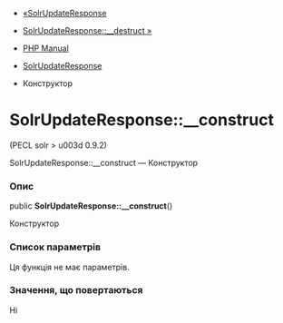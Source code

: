 - [«SolrUpdateResponse](class.solrupdateresponse.md)
- [SolrUpdateResponse::\_\_destruct
»](solrupdateresponse.destruct.md)

- [PHP Manual](index.md)
- [SolrUpdateResponse](class.solrupdateresponse.md)
- Конструктор

# SolrUpdateResponse::\_\_construct

(PECL solr \> u003d 0.9.2)

SolrUpdateResponse::\_\_construct — Конструктор

### Опис

public **SolrUpdateResponse::\_\_construct**()

Конструктор

### Список параметрів

Ця функція не має параметрів.

### Значення, що повертаються

Ні
